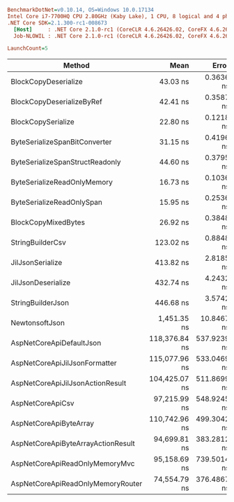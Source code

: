 ``` ini

BenchmarkDotNet=v0.10.14, OS=Windows 10.0.17134
Intel Core i7-7700HQ CPU 2.80GHz (Kaby Lake), 1 CPU, 8 logical and 4 physical cores
.NET Core SDK=2.1.300-rc1-008673
  [Host]     : .NET Core 2.1.0-rc1 (CoreCLR 4.6.26426.02, CoreFX 4.6.26426.04), 64bit RyuJIT
  Job-NLOWIL : .NET Core 2.1.0-rc1 (CoreCLR 4.6.26426.02, CoreFX 4.6.26426.04), 64bit RyuJIT

LaunchCount=5  

```
|                             Method |          Mean |       Error |        StdDev |        Median | Rank |
|----------------------------------- |--------------:|------------:|--------------:|--------------:|-----:|
|               BlockCopyDeserialize |      43.03 ns |   0.3636 ns |     0.9055 ns |      42.99 ns |    7 |
|          BlockCopyDeserializeByRef |      42.41 ns |   0.3587 ns |     0.8999 ns |      42.32 ns |    6 |
|                 BlockCopySerialize |      22.80 ns |   0.1218 ns |     0.3034 ns |      22.79 ns |    3 |
|      ByteSerializeSpanBitConverter |      31.15 ns |   0.4196 ns |     1.1201 ns |      30.78 ns |    5 |
|    ByteSerializeSpanStructReadonly |      44.60 ns |   0.3795 ns |     0.9451 ns |      44.54 ns |    8 |
|        ByteSerializeReadOnlyMemory |      16.73 ns |   0.1036 ns |     0.2581 ns |      16.69 ns |    2 |
|          ByteSerializeReadOnlySpan |      15.95 ns |   0.2536 ns |     0.6500 ns |      15.68 ns |    1 |
|                BlockCopyMixedBytes |      26.92 ns |   0.3848 ns |     1.0534 ns |      26.62 ns |    4 |
|                   StringBuilderCsv |     123.02 ns |   0.8848 ns |     2.2841 ns |     123.14 ns |    9 |
|                   JilJsonSerialize |     413.82 ns |   2.8185 ns |     7.0711 ns |     412.95 ns |   10 |
|                 JilJsonDeserialize |     432.74 ns |   4.2432 ns |    10.6454 ns |     434.98 ns |   11 |
|                  StringBuilderJson |     446.68 ns |   3.5742 ns |     9.6019 ns |     446.43 ns |   12 |
|                     NewtonsoftJson |   1,451.35 ns |  10.8467 ns |    27.8042 ns |   1,451.94 ns |   13 |
|           AspNetCoreApiDefaultJson | 118,376.84 ns | 537.9239 ns | 1,339.6172 ns | 118,268.07 ns |   20 |
|      AspNetCoreApiJilJsonFormatter | 115,077.96 ns | 533.0469 ns | 1,307.5730 ns | 114,899.23 ns |   19 |
|   AspNetCoreApiJilJsonActionResult | 104,425.07 ns | 511.8699 ns | 1,274.7337 ns | 104,504.53 ns |   17 |
|                   AspNetCoreApiCsv |  97,215.99 ns | 548.9245 ns | 1,387.2021 ns |  96,854.21 ns |   16 |
|             AspNetCoreApiByteArray | 110,742.96 ns | 499.3042 ns | 1,252.6565 ns | 110,467.56 ns |   18 |
| AspNetCoreApiByteArrayActionResult |  94,699.81 ns | 383.2812 ns |   947.3762 ns |  94,692.22 ns |   15 |
|     AspNetCoreApiReadOnlyMemoryMvc |  95,158.69 ns | 739.5014 ns | 1,827.8642 ns |  94,810.39 ns |   15 |
|  AspNetCoreApiReadOnlyMemoryRouter |  74,554.79 ns | 376.4867 ns |   937.5826 ns |  74,480.15 ns |   14 |
